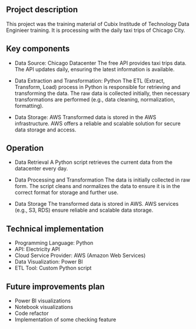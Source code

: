 ## Project description

This project was the training material of Cubix Institude of Technology Data Enginieer training. 
It is processing with the daily taxi trips of Chicago City.

## Key components

- Data Source: Chicago Datacenter 
The free API provides taxi trips data. The API updates daily, ensuring the latest information is available.


- Data Extraction and Transformation: Python
The ETL (Extract, Transform, Load) process in Python is responsible for retrieving and transforming the data. The raw data is collected initially, then necessary transformations are performed (e.g., data cleaning, normalization, formatting).

- Data Storage: AWS
Transformed data is stored in the AWS infrastructure. AWS offers a reliable and scalable solution for secure data storage and access.


## Operation
- Data Retrieval
A Python script retrieves the current data from the datacenter every day.


- Data Processing and Transformation
The data is initially collected in raw form. The script cleans and normalizes the data to ensure it is in the correct format for storage and further use.

- Data Storage
The transformed data is stored in AWS. AWS services (e.g., S3, RDS) ensure reliable and scalable data storage.


## Technical implementation

- Programming Language: Python
- API: Electricity API
- Cloud Service Provider: AWS (Amazon Web Services)
- Data Visualization: Power BI
- ETL Tool: Custom Python script

## Future improvements plan

- Power BI visualizations
- Notebook visualizations
- Code refactor
- Implementation of some checking feature